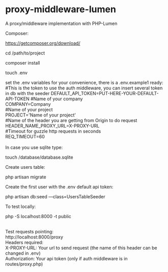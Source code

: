 # proxy-middleware-lumen
A proxy/middleware implementation with PHP-Lumen


Composer:


https://getcomposer.org/download/


cd /path/to/project

composer install


touch .env


set the .env variables for your convenience, there is a .env.example1 ready:<br />
#This is the token to use the auth middleware, you can insert several token in db with the seeder
DEFAULT_API_TOKEN=PUT-HERE-YOUR-DEFAULT-API-TOKEN
#Name of your company<br />
COMPANY=Company<br />
#Name of your project<br />
PROJECT='Name of your project'<br />
#Name of the header you are getting from Origin to do request<br />
HEADER_NAME_PROXY_URL=X-PROXY-URL<br />
#Timeout for guzzle http requests in seconds<br />
REQ_TIMEOUT=60<br />
<br />
In case you use sqlite type: 

touch /database/database.sqlite 


Create users table: 

php artisan migrate


Create the first user with the .env default api token:

php artisan db:seed —class=UsersTableSeeder

To test locally: 

php -S localhost:8000 -t public

<br>
Test requests pointing:<br>
http://localhost:8000/proxy
<br>
Headers required: <br>
X-PROXY-URL: Your url to send request (the name of this header can be changed in .env)<br>
Authorization: Your api token (only if auth middleware is in routes/proxy.php)
